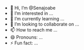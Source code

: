 - 👋 Hi, I’m @Senajoabe
- 👀 I’m interested in ...
- 🌱 I’m currently learning ...
- 💞️ I’m looking to collaborate on ...
- 📫 How to reach me ...
- 😄 Pronouns: ...
- ⚡ Fun fact: ...

<!---
Senajoabe/Senajoabe is a ✨ special ✨ repository because its `README.md` (this file) appears on your GitHub profile.
You can click the Preview link to take a look at your changes.
--->
